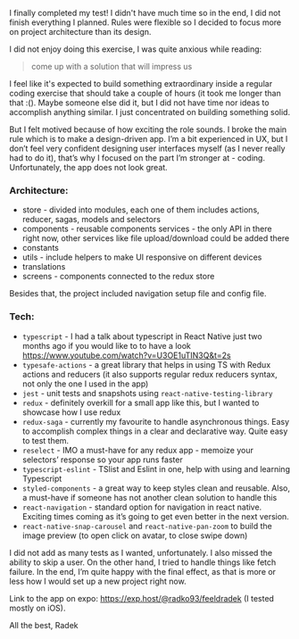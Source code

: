 I finally completed my test! I didn't have much time so in the end, I did not finish everything I planned. Rules were flexible so I decided to focus more on project architecture than its design.

I did not enjoy doing this exercise, I was quite anxious while reading:

> come up with a solution that will impress us

I feel like it's expected to build something extraordinary inside a regular coding exercise that should take a couple of hours (it took me longer than that :(). Maybe someone else did it, but I did not have time nor ideas to accomplish anything similar. I just concentrated on building something solid.

But I felt motived because of how exciting the role sounds. I broke the main rule which is to make a design-driven app. I’m a bit experienced in UX, but I don’t feel very confident designing user interfaces myself (as I never really had to do it), that’s why I focused on the part I’m stronger at - coding. Unfortunately, the app does not look great.

### Architecture:
- store - divided into modules, each one of them includes actions, reducer, sagas, models and selectors
- components - reusable components
services - the only API in there right now, other services like file upload/download could be added there
- constants
- utils - include helpers to make UI responsive on different devices
- translations
- screens - components connected to the redux store

Besides that, the project included navigation setup file and config file.

### Tech:
- `typescript` - I had a talk about typescript in React Native just two months ago if you would like to to have a look https://www.youtube.com/watch?v=U3OE1uTIN3Q&t=2s
- `typesafe-actions` - a great library that helps in using TS with Redux actions and reducers (it also supports regular redux reducers syntax, not only the one I used in the app)
- `jest` - unit tests and snapshots using `react-native-testing-library`
- `redux` - definitely overkill for a small app like this, but I wanted to showcase how I use redux
- `redux-saga` - currently my favourite to handle asynchronous things. Easy to accomplish complex things in a clear and declarative way. Quite easy to test them.
- `reselect` - IMO a must-have for any redux app - memoize your selectors’ response so your app runs faster
- `typescript-eslint` - TSlist and Eslint in one, help with using and learning Typescript
- `styled-components` - a great way to keep styles clean and reusable. Also, a must-have if someone has not another clean solution to handle this
- `react-navigation` - standard option for navigation in react native. Exciting times coming as it’s going to get even better in the next version.
- `react-native-snap-carousel` and `react-native-pan-zoom` to build the image preview (to open click on avatar, to close swipe down)

I did not add as many tests as I wanted, unfortunately. I also missed the ability to skip a user. On the other hand, I tried to handle things like fetch failure. In the end, I’m quite happy with the final effect, as that is more or less how I would set up a new project right now.

Link to the app on expo: https://exp.host/@radko93/feeldradek (I tested mostly on iOS).

All the best,
Radek
